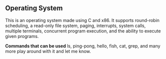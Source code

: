 Operating System
-----
This is an operating system made using C and x86. It supports round-robin scheduling, a read-only file system, paging,  interrupts, system calls, multiple terminals, concurrent program execution, and the ability to execute given programs.

**Commands that can be used**
ls, ping-pong, hello, fish, cat, grep, and many more play around with it and let me know.
